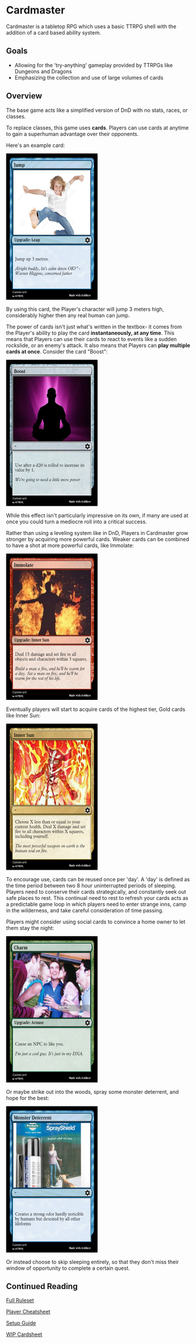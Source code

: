 # Cardmaster

Cardmaster is a tabletop RPG which uses a basic TTRPG shell with the addition of a card based ability system.

## Goals
- Allowing for the 'try-anything' gameplay provided by TTRPGs like Dungeons and Dragons
- Emphasizing the collection and use of large volumes of cards

## Overview

The base game acts like a simplified version of DnD with no stats, races, or classes.

To replace classes, this game uses **cards**. Players can use cards at anytime to gain a superhuman advantage over their opponents.

Here's an example card:

<img src="https://github.com/DuncanUszkay1/cardmaster/blob/main/jump.jpg" width="250" height="400">

By using this card, the Player's character will jump 3 meters high, considerably higher then any real human can jump.

The power of cards isn't just what's written in the textbox- it comes from the Player's ability to play the card **instantaneously, at any time**. This means that Players can use their cards to react to events like a sudden rockslide, or an enemy's attack. It also means that Players can **play multiple cards at once**. Consider the card "Boost":

<img src="https://github.com/DuncanUszkay1/cardmaster/blob/main/boost.jpg" width="250" height="400">

While this effect isn't particularly impressive on its own, if many are used at once you could turn a mediocre roll into a critical success.

Rather than using a leveling system like in DnD, Players in Cardmaster grow stronger by acquiring more powerful cards. Weaker cards can be combined to have a shot at more powerful cards, like Immolate:

<img src="https://github.com/DuncanUszkay1/cardmaster/blob/main/immolate.jpg" width="250" height="400">

Eventually players will start to acquire cards of the highest tier, Gold cards like Inner Sun:

<img src="https://github.com/DuncanUszkay1/cardmaster/blob/main/Inner%20Sun.jpg" width="250" height="400">

To encourage use, cards can be reused once per 'day'. A 'day' is defined as the time period between two 8 hour uninterrupted periods of sleeping. Players need to conserve their cards strategically, and constantly seek out safe places to rest. This continual need to rest to refresh your cards acts as a predictable game loop in which players need to enter strange inns, camp in the wilderness, and take careful consideration of time passing.

Players might consider using social cards to convince a home owner to let them stay the night:

<img src="https://github.com/DuncanUszkay1/cardmaster/blob/main/charm.jpg" width="250" height="400">

Or maybe strike out into the woods, spray some monster deterrent, and hope for the best:

<img src="https://github.com/DuncanUszkay1/cardmaster/blob/main/Monster%20Deterrent.jpg" width="250" height="400">

Or instead choose to skip sleeping entirely, so that they don't miss their window of opportunity to complete a certain quest.

## Continued Reading

[Full Ruleset](https://github.com/DuncanUszkay1/cardmaster/blob/main/RULES.md)

[Player Cheatsheet](https://github.com/DuncanUszkay1/cardmaster/blob/main/CHEATSHEET.md)

[Setup Guide](https://github.com/DuncanUszkay1/cardmaster/blob/main/SETUP.md)

[WIP Cardsheet](https://docs.google.com/spreadsheets/d/1s8L9lcJwqoYKn2DrjB7HNZfx63HWkt7wJffzblDnjPo/edit#gid=574077768)

